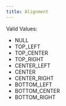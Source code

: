 ```yaml
---
title: Alignment
---
```


Valid Values:
- NULL
- TOP_LEFT
- TOP_CENTER
- TOP_RIGHT
- CENTER_LEFT
- CENTER
- CENTER_RIGHT
- BOTTOM_LEFT
- BOTTOM_CENTER
- BOTTOM_RIGHT
